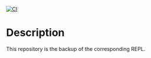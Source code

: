 [![CI](https://github.com/alvinseville7cf/CSharp---Exercise---Other---Laboratory-Work-2/actions/workflows/ci.yml/badge.svg)](https://github.com/alvinseville7cf/CSharp---Exercise---Other---Laboratory-Work-2/actions/workflows/ci.yml)

# Description
This repository is the backup of the corresponding REPL.
